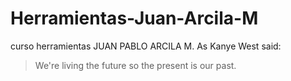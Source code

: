 # Herramientas-Juan-Arcila-M
curso herramientas JUAN PABLO ARCILA M.
As Kanye West said:

> We're living the future so
> the present is our past.
